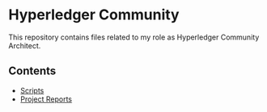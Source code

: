 # Hyperledger Community
This repository contains files related to my role as Hyperledger Community Architect.

## Contents
* [Scripts](./scripts/README.md)
* [Project Reports](./project-reports/README.md)
